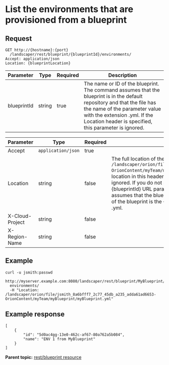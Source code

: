 # List the environments that are provisioned from a blueprint

## Request

```
GET http://{hostname}:{port}
  /landscaper/rest/blueprint/{blueprintId}/environments/
Accept: application/json
Location: {blueprintLocation}

```

|Parameter|Type|Required|Description|
|---------|----|--------|-----------|
|blueprintId|string|true|The name or ID of the blueprint. The command assumes that the blueprint is in the default repository and that the file has the name of the parameter value with the extension .yml. If the Location header is specified, this parameter is ignored.|

|Parameter|Type|Required|Description|
|---------|----|--------|-----------|
|Accept|`application/json`|true| |
|Location|string|false|The full location of the blueprint, such as `/landscaper/orion/file/jsmith_8a6bfff7_2c77_45db_a235_adda61ad6653-OrionContent/myTeam/myBlueprint/myBlueprint.yml`. If you specify the location in this header, the value of the \{blueprintId\} URL parameter is ignored. If you do not specify the location in this header, the value of the \{blueprintId\} URL parameter is used instead. In this case, the command assumes that the blueprint is in the default repository and that the name of the blueprint is the \{blueprintId\} URL parameter plus the extension .yml.|
|X-Cloud-Project|string|false| |
|X-Region-Name|string|false| |

## Example

```
curl -u jsmith:passwd 
  http://myserver.example.com:8080/landscaper/rest/blueprint/MyBlueprint/
  environments/
  -H "Location: /landscaper/orion/file/jsmith_8a6bfff7_2c77_45db_a235_adda61ad6653-OrionContent/myTeam/myBlueprint/myBlueprint.yml"
```

## Example response

```
[
    {
        "id": "5d0ac4gg-13e0-462c-af67-80a762a5b084",
        "name": "ENV 1 from MyBlueprint"
    }
]
```

**Parent topic:** [rest/blueprint resource](../../com.ibm.edt.api.doc/topics/rest_blueprint_.md)

